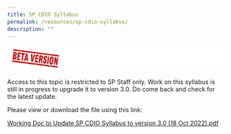 ```yaml
---
title: SP CDIO Syllabus
permalink: /resources/sp-cdio-syllabus/
description: ""
---
```

![](/images/beta-version.jpg)

Access to this topic is restricted to SP Staff only. Work on this syllabus is still in progress to upgrade it to version 3.0. Do come back and check for the latest update.

Please view or download the file using this link:

[Working Doc to Update SP CDIO Syllabus to version 3.0 (18 Oct 2022).pdf](https://ichatspedu.sharepoint.com/:b:/t/CDIORepository/EQnYRStfoURMsuJoj2IL870BwKgUrhiXdEk219eYnbCQ0Q?e=gKK9Bw)